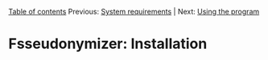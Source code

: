 [Table of contents](tableOfContents.md) 
Previous: [System requirements](systemRequirements.md) | Next: [Using the program](usage.md)

# Fsseudonymizer: Installation